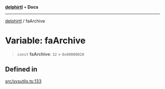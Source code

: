 [**delphirtl**](../README.md) • **Docs**

***

[delphirtl](../globals.md) / faArchive

# Variable: faArchive

> `const` **faArchive**: `32` = `0x00000020`

## Defined in

[src/sysutils.ts:133](https://github.com/chuacw/delphirtl/blob/df8a1102afe240ac0634e8cf60783cbd5a5ad06f/src/sysutils.ts#L133)
